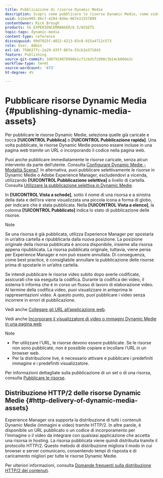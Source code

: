 ```yaml
---
title: Pubblicazione di risorse Dynamic Medie
description: Scopri come pubblicare le risorse Dynamic Medie, come video e immagini, inclusa la distribuzione HTTP/2 di tali risorse.
uuid: b1bee905-86cf-4284-8d4e-067e11557899
contentOwner: Rick Brough
products: SG_EXPERIENCEMANAGER/6.5/ASSETS
topic-tags: dynamic-media
content-type: reference
discoiquuid: 99d7025f-d022-4213-83c0-815a4712c573
role: User, Admin
exl-id: 750627fc-2a29-43ff-867e-55cb2e371043
feature: Publishing
source-git-commit: 1807919078996b1cf1cbd1f2d90c3b14cb660e2c
workflow-type: tm+mt
source-wordcount: '473'
ht-degree: 4%

---
```


# Pubblicare risorse Dynamic Media {#publishing-dynamic-media-assets}

Per pubblicare le risorse Dynamic Medie, seleziona quelle già caricate e tocca **[!UICONTROL Pubblica]** o **[!UICONTROL Pubblicazione rapida]**. Una volta pubblicate, le risorse Dynamic Medie possono essere incluse in una pagina web tramite un URL o incorporando il codice nella pagina web.

Puoi anche pubblicare immediatamente le risorse caricate, senza alcun intervento da parte dell’utente. Consulta [Configurare Dynamic Medie - Modalità Scene7](config-dms7.md).
In alternativa, puoi pubblicare selettivamente le risorse in Dynamic Medie o Adobe Experience Manager, escludendovi a vicenda, utilizzando **[!UICONTROL Pubblicazione selettiva]** a livello di cartella. Consulta [Utilizzare la pubblicazione selettiva in Dynamic Medie](/help/assets/selective-publishing.md).

In **[!UICONTROL Vista a schede]**, sotto il nome di una risorsa e a sinistra della data e dell’ora viene visualizzata una piccola icona a forma di globo, per indicare che è stata pubblicata. Nella **[!UICONTROL Vista a elenco]**, la colonna **[!UICONTROL Pubblicato]** indica lo stato di pubblicazione delle risorse.

>[!NOTE]
>
>Se una risorsa è già pubblicata, utilizza Experience Manager per spostarla in un’altra cartella e ripubblicarla dalla nuova posizione. La posizione originale della risorsa pubblicata è ancora disponibile, insieme alla risorsa appena ripubblicata. La risorsa pubblicata originale, tuttavia, viene persa per Experience Manager e non può essere annullata. Di conseguenza, come best practice, è consigliabile annullare la pubblicazione delle risorse prima di spostarle in un’altra cartella.

Se intendi pubblicare le risorse video subito dopo averle codificate, assicurati che sia eseguita la codifica. Durante la codifica dei video, il sistema ti informa che è in corso un flusso di lavoro di elaborazione video. Al termine della codifica video, puoi visualizzare in anteprima le rappresentazioni video. A questo punto, puoi pubblicare i video senza incorrere in errori di pubblicazione.

Vedi anche [Collegare gli URL all’applicazione web](linking-urls-to-yourwebapplication.md).

Vedi anche [Incorporare il visualizzatore di video o immagini Dynamic Medie in una pagina web](embed-code.md)

>[!NOTE]
>
>* Per utilizzare l&#39;URL, le risorse devono essere pubblicate. Se le risorse non sono pubblicate, non è possibile copiare e incollare l’URL in un browser web.
>* Per la distribuzione live, è necessario attivare e pubblicare i predefiniti immagine e i predefiniti visualizzatore.
>

Per informazioni dettagliate sulla pubblicazione di un set o di una risorsa, consulta [Pubblicare le risorse](manage-assets.md).

## Distribuzione HTTP/2 delle risorse Dynamic Medie {#http-delivery-of-dynamic-media-assets}

Experience Manager ora supporta la distribuzione di tutti i contenuti Dynamic Medie (immagini e video) tramite HTTP/2. In altre parole, è disponibile un URL pubblicato o un codice di incorporamento per l’immagine o il video da integrare con qualsiasi applicazione che accetta una risorsa in hosting. La risorsa pubblicata viene quindi distribuita tramite il protocollo HTTP/2. Questo metodo di distribuzione migliora il modo in cui browser e server comunicano, consentendo tempi di risposta e di caricamento migliori per tutte le risorse Dynamic Medie.

Per ulteriori informazioni, consulta [Domande frequenti sulla distribuzione HTTP/2 dei contenuti](/help/sites-administering/scene7-http2faq.md).

